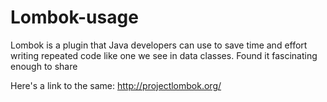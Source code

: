 # Lombok-usage

Lombok  is a plugin that Java developers can use to save time and effort writing repeated code like one we see in data classes. 
Found it fascinating enough to share

Here's a link to the same: 
http://projectlombok.org/
